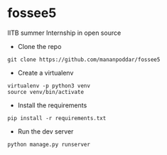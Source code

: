 # fossee5
IITB summer Internship in open source 



- Clone the repo
``` 
git clone https://github.com/mananpoddar/fossee5

```
- Create a virtualenv
```
virtualenv -p python3 venv
source venv/bin/activate
```

- Install the requirements
```
pip install -r requirements.txt
```

- Run the dev server
```
python manage.py runserver
```
